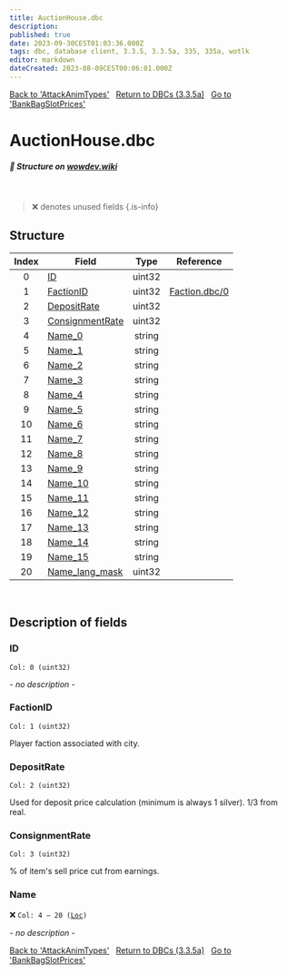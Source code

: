 ```yaml
---
title: AuctionHouse.dbc
description:
published: true
date: 2023-09-30CEST01:03:36.000Z
tags: dbc, database client, 3.3.5, 3.3.5a, 335, 335a, wotlk
editor: markdown
dateCreated: 2023-08-09CEST00:06:01.000Z
---
```

<a href="https://trinitycore.info/files/DBC/335/attackanimtypes" class="mt-5 v-btn v-btn--depressed v-btn--flat v-btn--outlined theme--light v-size--default darkblue--text text--lighten-3"><span class="v-btn__content"><i aria-hidden="true" class="v-icon notranslate v-icon--left mdi mdi-arrow-left theme--light"></i><span>Back to 'AttackAnimTypes'</span></span></a>&nbsp;&nbsp;&nbsp;<a href="https://trinitycore.info/files/DBC/335/DBC" class="mt-5 v-btn v-btn--depressed v-btn--flat v-btn--outlined theme--light v-size--default darkblue--text text--lighten-3"><span class="v-btn__content"><i aria-hidden="true" class="v-icon notranslate v-icon--left mdi mdi-home-outline theme--light"></i><span>Return to DBCs (3.3.5a)</span></span></a>&nbsp;&nbsp;&nbsp;<a href="https://trinitycore.info/files/DBC/335/bankbagslotprices" class="mt-5 v-btn v-btn--depressed v-btn--flat v-btn--outlined theme--light v-size--default darkblue--text text--lighten-3"><span class="v-btn__content"><span>Go to 'BankBagSlotPrices'</span><i aria-hidden="true" class="v-icon notranslate v-icon--right mdi mdi-arrow-right theme--light"></i></span></a>

# AuctionHouse.dbc
##### :pencil: Structure on [wowdev.wiki](https://wowdev.wiki/DB/AuctionHouse)
&nbsp;

> :x: denotes unused fields
{.is-info}


## Structure

| Index | Field | Type | Reference |
| :---: | --- | :---: | --- |
| 0 | [ID](#id-alt) | uint32 |  |
| 1 | [FactionID](#factionid) | uint32 | [Faction.dbc/0](/files/DBC/335/faction#id-alt) |
| 2 | [DepositRate](#depositrate) | uint32 |  |
| 3 | [ConsignmentRate](#consignmentrate) | uint32 |  |
| 4 | [Name_0](#name-alt) | string |  |
| 5 | [Name_1](#name-alt) | string |  |
| 6 | [Name_2](#name-alt) | string |  |
| 7 | [Name_3](#name-alt) | string |  |
| 8 | [Name_4](#name-alt) | string |  |
| 9 | [Name_5](#name-alt) | string |  |
| 10 | [Name_6](#name-alt) | string |  |
| 11 | [Name_7](#name-alt) | string |  |
| 12 | [Name_8](#name-alt) | string |  |
| 13 | [Name_9](#name-alt) | string |  |
| 14 | [Name_10](#name-alt) | string |  |
| 15 | [Name_11](#name-alt) | string |  |
| 16 | [Name_12](#name-alt) | string |  |
| 17 | [Name_13](#name-alt) | string |  |
| 18 | [Name_14](#name-alt) | string |  |
| 19 | [Name_15](#name-alt) | string |  |
| 20 | [Name_lang_mask](#name-alt) | uint32 |  |
&nbsp;
## Description of fields

### ID <!-- {#id-alt} -->
<code>Col: 0 (uint32)</code>

*- no description -*
&nbsp;

### FactionID
<code>Col: 1 (uint32)</code>

Player faction associated with city.
&nbsp;

### DepositRate
<code>Col: 2 (uint32)</code>

Used for deposit price calculation (minimum is always 1 silver). 1/3 from real.
&nbsp;

### ConsignmentRate
<code>Col: 3 (uint32)</code>

% of item's sell price cut from earnings.
&nbsp;

### Name <!-- {#name-alt} -->
:x: <code>Col: 4 &ndash; 20 ([Loc](/how-to/localization))</code>

*- no description -*
&nbsp;

<a href="https://trinitycore.info/files/DBC/335/attackanimtypes" class="mt-5 v-btn v-btn--depressed v-btn--flat v-btn--outlined theme--light v-size--default darkblue--text text--lighten-3"><span class="v-btn__content"><i aria-hidden="true" class="v-icon notranslate v-icon--left mdi mdi-arrow-left theme--light"></i><span>Back to 'AttackAnimTypes'</span></span></a>&nbsp;&nbsp;&nbsp;<a href="https://trinitycore.info/files/DBC/335/DBC" class="mt-5 v-btn v-btn--depressed v-btn--flat v-btn--outlined theme--light v-size--default darkblue--text text--lighten-3"><span class="v-btn__content"><i aria-hidden="true" class="v-icon notranslate v-icon--left mdi mdi-home-outline theme--light"></i><span>Return to DBCs (3.3.5a)</span></span></a>&nbsp;&nbsp;&nbsp;<a href="https://trinitycore.info/files/DBC/335/bankbagslotprices" class="mt-5 v-btn v-btn--depressed v-btn--flat v-btn--outlined theme--light v-size--default darkblue--text text--lighten-3"><span class="v-btn__content"><span>Go to 'BankBagSlotPrices'</span><i aria-hidden="true" class="v-icon notranslate v-icon--right mdi mdi-arrow-right theme--light"></i></span></a>
